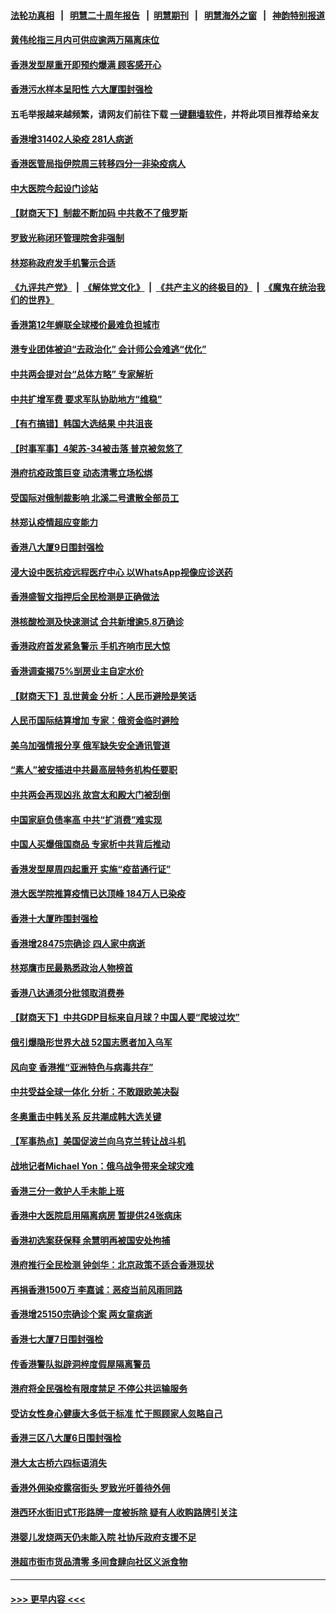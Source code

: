 #### [法轮功真相](https://github.com/gfw-breaker/truth/blob/master/README.md?t=0) &nbsp;&nbsp;|&nbsp;&nbsp; [明慧二十周年报告](https://github.com/gfw-breaker/mh-reports/blob/master/README.md?t=0) &nbsp;&nbsp;|&nbsp;&nbsp;[明慧期刊](https://github.com/gfw-breaker/mh-qikan) &nbsp;&nbsp;|&nbsp;&nbsp; [明慧海外之窗](https://github.com/gfw-breaker/mh-news/blob/master/README.md?t=0) &nbsp;&nbsp;|&nbsp;&nbsp; [神韵特别报道](https://github.com/gfw-breaker/mh-news/blob/master/shenyun.md?t=0)
#### [黄伟纶指三月内可供应逾两万隔离床位](../pages/nsc415/n13637892.md?t=03112101) 
#### [香港发型屋重开即预约爆满 顾客感开心](../pages/nsc415/n13637872.md?t=03112101) 
#### [香港污水样本呈阳性 六大厦围封强检](../pages/nsc415/n13637863.md?t=03112101) 
#### 五毛举报越来越频繁，请网友们前往下载 [一键翻墙软件](https://github.com/gfw-breaker/ssr-accounts)，并将此项目推荐给亲友
#### [香港增31402人染疫 281人病逝](../pages/nsc415/n13637832.md?t=03112101) 
#### [香港医管局指伊院周三转移四分一非染疫病人](../pages/nsc415/n13637805.md?t=03112101) 
#### [中大医院今起设门诊站](../pages/nsc415/n13637786.md?t=03112101) 
#### [【财商天下】制裁不断加码 中共救不了俄罗斯](../pages/nsc415/n13637209.md?t=03112101) 
#### [罗致光称闭环管理院舍非强制](../pages/nsc415/n13637758.md?t=03112101) 
#### [林郑称政府发手机警示合适](../pages/nsc415/n13637715.md?t=03112101) 
#### [《九评共产党》](https://github.com/begood0513/9ping.md/blob/master/README.md) &nbsp;|&nbsp; [《解体党文化》](../../../../jtdwh.md/blob/master/README.md)  &nbsp;|&nbsp; [《共产主义的终极目的》](../../../../gczydzjmd.md/blob/master/README.md) &nbsp;|&nbsp; [《魔鬼在统治我们的世界》](../../../../mgztzwmdsj.md/blob/master/README.md) 
#### [香港第12年蝉联全球楼价最难负担城市](../pages/nsc415/n13637195.md?t=03112101) 
#### [港专业团体被迫“去政治化” 会计师公会难逃“优化”](../pages/nsc415/n13637271.md?t=03112101) 
#### [中共两会提对台“总体方略” 专家解析](../pages/nsc415/n13637095.md?t=03112101) 
#### [中共扩增军费 要求军队协助地方“维稳”](../pages/nsc415/n13637020.md?t=03112101) 
#### [【有冇搞错】韩国大选结果 中共沮丧](../pages/nsc415/n13634855.md?t=03112101) 
#### [【时事军事】4架苏-34被击落 普京被忽悠了](../pages/nsc415/n13634344.md?t=03112101) 
#### [港府抗疫政策巨变 动态清零立场松绑](../pages/nsc415/n13635169.md?t=03112101) 
#### [受国际对俄制裁影响 北溪二号遣散全部员工](../pages/nsc415/n13634956.md?t=03112101) 
#### [林郑认疫情超应变能力](../pages/nsc415/n13634967.md?t=03112101) 
#### [香港八大厦9日围封强检](../pages/nsc415/n13634936.md?t=03112101) 
#### [浸大设中医抗疫远程医疗中心 以WhatsApp视像应诊送药](../pages/nsc415/n13634934.md?t=03112101) 
#### [香港盛智文指押后全民检测是正确做法](../pages/nsc415/n13634919.md?t=03112101) 
#### [港核酸检测及快速测试 合共新增逾5.8万确诊](../pages/nsc415/n13634918.md?t=03112101) 
#### [香港政府首发紧急警示 手机齐响市民大惊](../pages/nsc415/n13634909.md?t=03112101) 
#### [香港调查揭75%㓥房业主自定水价](../pages/nsc415/n13634886.md?t=03112101) 
#### [【财商天下】乱世黄金 分析：人民币避险是笑话](../pages/nsc415/n13634317.md?t=03112101) 
#### [人民币国际结算增加 专家：俄资金临时避险](../pages/nsc415/n13634676.md?t=03112101) 
#### [美乌加强情报分享 俄军缺失安全通讯管道](../pages/nsc415/n13634623.md?t=03112101) 
#### [“素人”被安插进中共最高层特务机构任要职](../pages/nsc415/n13634243.md?t=03112101) 
#### [中共两会再现凶兆 故宫太和殿大门被刮倒](../pages/nsc415/n13634177.md?t=03112101) 
#### [中国家庭负债率高 中共“扩消费”难实现](../pages/nsc415/n13634124.md?t=03112101) 
#### [中国人买爆俄国商品 专家析中共背后推动](../pages/nsc415/n13634066.md?t=03112101) 
#### [香港发型屋周四起重开 实施“疫苗通行证”](../pages/nsc415/n13631901.md?t=03112101) 
#### [港大医学院推算疫情已达顶峰 184万人已染疫](../pages/nsc415/n13631858.md?t=03112101) 
#### [香港十大厦昨围封强检](../pages/nsc415/n13631816.md?t=03112101) 
#### [香港增28475宗确诊 四人家中病逝](../pages/nsc415/n13631774.md?t=03112101) 
#### [林郑膺市民最熟悉政治人物榜首](../pages/nsc415/n13631732.md?t=03112101) 
#### [香港八达通须分批领取消费券](../pages/nsc415/n13631699.md?t=03112101) 
#### [【财商天下】中共GDP目标来自月球？中国人要“爬坡过坎”](../pages/nsc415/n13631356.md?t=03112101) 
#### [俄引爆隐形世界大战 52国志愿者加入乌军](../pages/nsc415/n13628893.md?t=03112101) 
#### [风向变 香港推“亚洲特色与病毒共存”](../pages/nsc415/n13628817.md?t=03112101) 
#### [中共受益全球一体化 分析：不敢跟欧美决裂](../pages/nsc415/n13631006.md?t=03112101) 
#### [冬奥重击中韩关系 反共潮成韩大选关键](../pages/nsc415/n13630921.md?t=03112101) 
#### [【军事热点】美国促波兰向乌克兰转让战斗机](../pages/nsc415/n13629157.md?t=03112101) 
#### [战地记者Michael Yon：俄乌战争带来全球灾难](../pages/nsc415/n13629649.md?t=03112101) 
#### [香港三分一救护人手未能上班](../pages/nsc415/n13629630.md?t=03112101) 
#### [香港中大医院启用隔离病房 暂提供24张病床](../pages/nsc415/n13629616.md?t=03112101) 
#### [香港初选案获保释 余慧明再被国安处拘捕](../pages/nsc415/n13629606.md?t=03112101) 
#### [港府推行全民检测 钟剑华：北京政策不适合香港现状](../pages/nsc415/n13629597.md?t=03112101) 
#### [再捐香港1500万 李嘉诚：恶疫当前风雨同路](../pages/nsc415/n13629583.md?t=03112101) 
#### [香港增25150宗确诊个案 两女童病逝](../pages/nsc415/n13629568.md?t=03112101) 
#### [香港七大厦7日围封强检](../pages/nsc415/n13629556.md?t=03112101) 
#### [传香港警队拟辟洞梓度假屋隔离警员](../pages/nsc415/n13629545.md?t=03112101) 
#### [港府将全民强检有限度禁足 不停公共运输服务](../pages/nsc415/n13629528.md?t=03112101) 
#### [受访女性身心健康大多低于标准 忙于照顾家人忽略自己](../pages/nsc415/n13626944.md?t=03112101) 
#### [香港三区八大厦6日围封强检](../pages/nsc415/n13626924.md?t=03112101) 
#### [港大太古桥六四标语消失](../pages/nsc415/n13626927.md?t=03112101) 
#### [香港外佣染疫露宿街头 罗致光吁善待外佣](../pages/nsc415/n13626876.md?t=03112101) 
#### [港西环水街旧式T形路牌一度被拆除 疑有人收购路牌引关注](../pages/nsc415/n13626861.md?t=03112101) 
#### [港婴儿发烧两天仍未能入院 社协斥政府支援不足](../pages/nsc415/n13626859.md?t=03112101) 
#### [港超市街市货品清零 多间食肆向社区义派食物](../pages/nsc415/n13626793.md?t=03112101) 

----
#### [ >>> 更早内容 <<< ](../indexes/nsc415-earlier.md)
